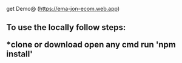 get Demo@ (https://ema-jon-ecom.web.app)

<h2>To use the locally follow steps:

*clone or download open any cmd run 'npm install'



